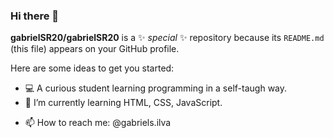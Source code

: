 ### Hi there 👋


**gabrielSR20/gabrielSR20** is a ✨ _special_ ✨ repository because its `README.md` (this file) appears on your GitHub profile.

Here are some ideas to get you started:

<!-- - 🔭 I’m currently working on ... -->
- 💻 A curious student learning programming in a self-taugh way.
- 🌱 I’m currently learning HTML, CSS, JavaScript.
<!-- - 👯 I’m looking to collaborate on ... -->
<!-- - 🤔 I’m looking for help with ...
- 💬 Ask me about ... -->
- 📫 How to reach me: @gabriels.ilva
<!-- - 😄 Pronouns: ...
- ⚡ Fun fact: ... -->
